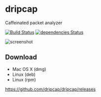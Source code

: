 # dripcap

Caffeinated packet analyzer

[![Build Status](https://travis-ci.org/dripcap/dripcap.svg)](https://travis-ci.org/dripcap/dripcap)
[![dependencies Status](https://david-dm.org/dripcap/dripcap/status.svg)](https://david-dm.org/dripcap/dripcap)

![screenshot](https://github.com/h2so5/dripcap/blob/master/images/screenshot.png)

## Download

- Mac OS X (dmg)
- Linux (deb)
- Linux (rpm)

https://github.com/dripcap/dripcap/releases
